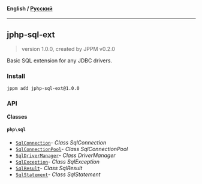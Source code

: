 #### **English** / [Русский](README.ru.md)

---

## jphp-sql-ext
> version 1.0.0, created by JPPM v0.2.0

Basic SQL extension for any JDBC drivers.

### Install
```
jppm add jphp-sql-ext@1.0.0
```

### API
**Classes**

#### `php\sql`

- [`SqlConnection`](https://github.com/jphp-compiler/jphp/blob/master/exts/jphp-sql-ext/api-docs/classes/php/sql/SqlConnection.md)- _Class SqlConnection_
- [`SqlConnectionPool`](https://github.com/jphp-compiler/jphp/blob/master/exts/jphp-sql-ext/api-docs/classes/php/sql/SqlConnectionPool.md)- _Class SqlConnectionPool_
- [`SqlDriverManager`](https://github.com/jphp-compiler/jphp/blob/master/exts/jphp-sql-ext/api-docs/classes/php/sql/SqlDriverManager.md)- _Class DriverManager_
- [`SqlException`](https://github.com/jphp-compiler/jphp/blob/master/exts/jphp-sql-ext/api-docs/classes/php/sql/SqlException.md)- _Class SqlException_
- [`SqlResult`](https://github.com/jphp-compiler/jphp/blob/master/exts/jphp-sql-ext/api-docs/classes/php/sql/SqlResult.md)- _Class SqlResult_
- [`SqlStatement`](https://github.com/jphp-compiler/jphp/blob/master/exts/jphp-sql-ext/api-docs/classes/php/sql/SqlStatement.md)- _Class SqlStatement_